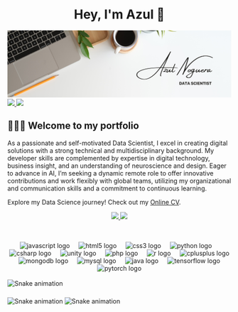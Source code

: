 <div align="center">
<h1 align="center">Hey, I'm Azul 👋</h1>
</div>
<img src="img/banner.png">

<a href="https://www.linkedin.com/in/azul-noguera-95021b237/">
  <img src="https://img.shields.io/badge/Linkedin-green?style=flat&logo=linkedin&logoColor=white&color=0B66C2">
</a>


<a href="https://linktr.ee/azulnoguera">
  <img src="https://img.shields.io/badge/Linktree-green?style=flat&logo=linktree&logoColor=white&color=44E660">
</a>

## 👩🏽‍💻 Welcome to my portfolio 

As a passionate and self-motivated Data Scientist, I excel in creating digital solutions with a strong technical and multidisciplinary background. My developer skills are complemented by expertise in digital technology, business insight, and an understanding of neuroscience and design. Eager to advance in AI, I’m seeking a dynamic remote role to offer innovative contributions and work flexibly with global teams, utilizing my organizational and communication skills and a commitment to continuous learning.

Explore my Data Science journey! Check out my 
<a href="https://www.linkedin.com/in/azul-noguera-95021b237/">Online CV</a>.
                                                                                              
<p align="center">
<a href="https://github.com/azulnogueraa">
  <img height="170em" src="https://github-readme-stats-eight-theta.vercel.app/api?username=azulnogueraa&show_icons=true&theme=dark&include_all_commits=true&count_private=true"/>
  <img height="170em" src="https://github-readme-stats-eight-theta.vercel.app/api/top-langs/?username=azulnogueraa&layout=compact&langs_count=8&theme=dark"/>
</a>
</p>


<br>
<br>


<div align="center">
  <img src="https://skillicons.dev/icons?i=js" height="30" alt="javascript logo"  />
  <img width="12" />
  <img src="https://cdn.jsdelivr.net/gh/devicons/devicon/icons/html5/html5-plain.svg" height="30" alt="html5 logo"  />
  <img width="12" />
  <img src="https://cdn.jsdelivr.net/gh/devicons/devicon/icons/css3/css3-plain.svg" height="30" alt="css3 logo"  />
  <img width="12" />
  <img src="https://cdn.jsdelivr.net/gh/devicons/devicon/icons/python/python-original.svg" height="30" alt="python logo"  />
  <img width="12" />
  <img src="https://cdn.jsdelivr.net/gh/devicons/devicon/icons/csharp/csharp-plain.svg" height="30" alt="csharp logo"  />
  <img width="12" />
  <img src="https://cdn.simpleicons.org/unity/FFFFFF" height="30" alt="unity logo"  />
  <img width="12" />
  <img src="https://skillicons.dev/icons?i=php" height="30" alt="php logo"  />
  <img width="12" />
  <img src="https://skillicons.dev/icons?i=r" height="30" alt="r logo"  />
  <img width="12" />
  <img src="https://cdn.simpleicons.org/c++/00599C" height="30" alt="cplusplus logo"  />
  <img width="12" />
  <img src="https://cdn.simpleicons.org/mongodb/47A248" height="30" alt="mongodb logo"  />
  <img width="12" />
  <img src="https://cdn.simpleicons.org/mysql/4479A1" height="30" alt="mysql logo"  />
  <img width="12" />
  <img src="https://cdn.jsdelivr.net/gh/devicons/devicon/icons/java/java-original.svg" height="30" alt="java logo"  />
  <img width="12" />
  <img src="https://cdn.jsdelivr.net/gh/devicons/devicon/icons/tensorflow/tensorflow-original.svg" height="30" alt="tensorflow logo"  />
  <img width="12" />
  <img src="https://cdn.jsdelivr.net/gh/devicons/devicon/icons/pytorch/pytorch-original.svg" height="30" alt="pytorch logo"  />
</div>



<br>

<img src="https://raw.githubusercontent.com/azulnogueraa/azulnogueraa/output/snake.svg" alt="Snake animation" />

###

<img src="https://raw.githubusercontent.com/azulnogueraa/azulnogueraa/output/snake.svg" alt="Snake animation" />


<img src="https://azulnogueraa.github.io/azulnogueraa/snake.svg" alt="Snake animation" />



